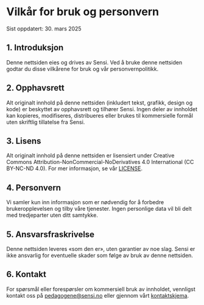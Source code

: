 # Vilkår for bruk og personvern

Sist oppdatert: 30. mars 2025

## 1. Introduksjon
Denne nettsiden eies og drives av Sensi. Ved å bruke denne nettsiden godtar du disse vilkårene for bruk og vår personvernpolitikk.

## 2. Opphavsrett
Alt originalt innhold på denne nettsiden (inkludert tekst, grafikk, design og kode) er beskyttet av opphavsrett og tilhører Sensi. Ingen deler av innholdet kan kopieres, modifiseres, distribueres eller brukes til kommersielle formål uten skriftlig tillatelse fra Sensi.

## 3. Lisens
Alt originalt innhold på denne nettsiden er lisensiert under Creative Commons Attribution-NonCommercial-NoDerivatives 4.0 International (CC BY-NC-ND 4.0). For mer informasjon, se vår [LICENSE](/LICENSE).

## 4. Personvern
Vi samler kun inn informasjon som er nødvendig for å forbedre brukeropplevelsen og tilby våre tjenester. Ingen personlige data vil bli delt med tredjeparter uten ditt samtykke.

## 5. Ansvarsfraskrivelse
Denne nettsiden leveres «som den er», uten garantier av noe slag. Sensi er ikke ansvarlig for eventuelle skader som følge av bruk av denne nettsiden.

## 6. Kontakt
For spørsmål eller forespørsler om kommersiell bruk av innholdet, vennligst kontakt oss på [pedagogene@sensi.no](mailto:pedagogene@sensi.no) eller gjennom vårt [kontaktskjema](/kontakt).
